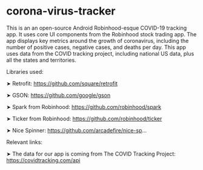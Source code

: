# corona-virus-tracker
This is an an open-source Android Robinhood-esque COVID-19 tracking app. It uses core UI components from the Robinhood stock trading app. 
The app displays key metrics around the growth of coronavirus, including the number of positive cases, negative cases, and deaths per day. 
This app uses data from the COVID tracking project, including national US data, plus all the states and territories.

Libraries used: 

➤ Retrofit: https://github.com/square/retrofit

➤ GSON: https://github.com/google/gson

➤ Spark from Robinhood: https://github.com/robinhood/spark

➤ Ticker from Robinhood: https://github.com/robinhood/ticker

➤ Nice Spinner: https://github.com/arcadefire/nice-sp...

Relevant links: 

➤ The data for our app is coming from The COVID Tracking Project: https://covidtracking.com/api
